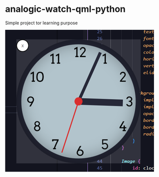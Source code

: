 # analogic-watch-qml-python
Simple project tor learning purpose

![imagem do projeto](./images/analogic%20watch.png)